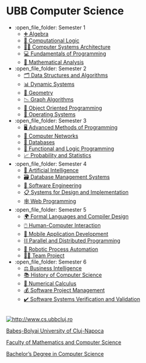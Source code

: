 # UBB Computer Science
<ul>
  <li>:open_file_folder: Semester 1
    <ul>
      <li>
        <a href="https://github.com/Andra-chan/Algebra"> 
          ➕  Algebra 
        </a>
      </li>
      <li>
        <a href="https://github.com/Andra-chan/Computational-Logic"> 
          🧮  Computational Logic 
        </a>
      </li>
      <li>
        <a href="https://github.com/Andra-chan/Computer-Systems-Architecture"> 
          👩‍💻  Computer Systems Architecture
        </a>
      </li>
      <li>
        <a href="https://github.com/Andra-chan/Fundamentals-of-Programming"> 
          💻  Fundamentals of Programming 
        </a>
      </li>
      <li>
        <a href="https://github.com/Andra-chan/Mathematical-Analysis"> 
          💭  Mathematical Analysis
      </a>
      </li>
    </ul>
  </li>
  <li>:open_file_folder: Semester 2
    <ul>
      <li>
        <a href="https://github.com/Andra-chan/Data-Structures-and-Algorithms"> 
          🗂  Data Structures and Algorithms 
        </a>
      </li>
      <li>
        <a href="https://github.com/Andra-chan/Dynamic-Systems"> 
          📊  Dynamic Systems
        </a>
      </li>
      <li>
        <a href="https://github.com/Andra-chan/Geometry"> 
          📐  Geometry 
        </a>
      </li>
      <li>
        <a href="https://github.com/Andra-chan/Graph-Algorithms"> 
          📉  Graph Algorithms
        </a>
      </li>
      <li>
        <a href="https://github.com/Andra-chan/Object-Oriented-Programming"> 
          🍩  Object Oriented Programming 
        </a>
      </li>
      <li>
        <a href="https://github.com/Andra-chan/Operating-Systems"> 
         💽  Operating Systems
        </a>
      </li>
    </ul>
  </li>
  <li>:open_file_folder: Semester 3
    <ul>
      <li>
        <a href="https://github.com/Andra-chan/SocialNetwork"> 
          🖥  Advanced Methods of Programming 
        </a>
      </li>
      <li>
        <a href="https://github.com/Andra-chan/Computer-Networks"> 
          📡  Computer Networks 
        </a>
      </li>
      <li>
        <a href="https://github.com/Andra-chan/Databases"> 
          🔗  Databases 
        </a>
      </li>
      <li>
        <a href="https://github.com/Andra-chan/Functional-and-Logic-Programming"> 
          💾  Functional and Logic Programming 
        </a>
      </li>
      <li>
        <a href="https://github.com/Andra-chan/Probability-and-Statistics"> 
          📈  Probability and Statistics
        </a>
      </li>
    </ul>
  </li>
  <li>:open_file_folder: Semester 4
    <ul>
      <li>
        <a href="https://github.com/Andra-chan/Artificial-Intelligence">
          🧬  Artificial Intelligence
          </a>
      </li>
      <li>
        <a href="https://github.com/Andra-chan/Database-Management-Systems">
          🗃  Database Management Systems
          </a>
      </li>
        <li>
        <a href="https://github.com/Andra-chan/Software-Engineering">
         🔧  Software Engineering
        </a>
      </li>
      <li>
        <a href="https://github.com/Andra-chan/Systems-for-Design-and-Implementation">
          📋  Systems for Design and Implementation
          </a>
      </li>
        <li>
        <a href="https://github.com/Andra-chan/Web-Programming">
          🕸  Web Programming
          </a>
      </li>
    </ul>
  </li>
  <li>:open_file_folder: Semester 5
    <ul>
      <li>
        <a href="https://github.com/Andra-chan/Formal-Languages-and-Compiler-Design"> 
          🌍 Formal Languages and Compiler Design
        </a>
      </li>
      <li>
        <a href="https://github.com/Andra-chan/Human-Computer-Interaction"> 
          🖱️  Human-Computer Interaction 
        </a>
      </li>
      <li>
        <a href="https://github.com/Andra-chan/Mobile-Application-Development"> 
          📱  Mobile Application Development
        </a>
      </li>
      <li>
        <a href="https://github.com/Andra-chan/Parallel-and-Distributed-Programming"> 
          ⛓️  Parallel and Distributed Programming
        </a>
      </li>
      <li>
        <a href="https://github.com/Andra-chan/RPA"> 
          🤖  Robotic Process Automation
        </a>
      </li>
      <li>
        <a href="https://gitlab.com/ubaby"> 
          👋🏻  Team Project
        </a>
      </li>
    </ul>
  </li>
  <li>:open_file_folder: Semester 6
    <ul>
      <li>
        <a href="https://github.com/Andra-chan/Business-Intelligence"> 
          ⚖️  Business Intelligence
        </a>
      </li>
      <li>
        <a href="https://github.com/Andra-chan/History-of-Computer-Science"> 
          📚  History of Computer Science 
        </a>
      </li>
      <li>
        <a href="https://github.com/Andra-chan/Numerical-Calculus"> 
          🧮  Numerical Calculus
        </a>
      </li>
      <li>
        <a href="https://github.com/Andra-chan/Software-Project-Management"> 
          💰  Software Project Management
        </a>
      </li>
      <li>
        <a href="https://github.com/Andra-chan/Software-Systems-Verification-and-Validation"> 
          ✔️  Software Systems Verification and Validation
        </a>
      </li>
    </ul>
  </li>
</ul>

<br>
<a href="http://www.cs.ubbcluj.ro">
<img src="https://commons.wikimedia.org/wiki/File:Universitatea_Babes_Bolyai_Logo.jpg" alt="http://www.cs.ubbcluj.ro"/>
<p> Babeş-Bolyai University of Cluj-Napoca </p>
<p> Faculty of Mathematics and Computer Science </p>
<p> Bachelor’s Degree in Computer Science </p>
</a>
<br>
